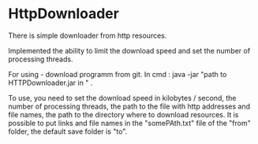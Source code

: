 # HttpDownloader

There is simple downloader from http resources.

Implemented the ability to limit the download speed and set the number of processing threads.

For using  - download programm from git.
In cmd : java -jar "path to HTTPDownloader.jar in " .

To use, you need to set the download speed in kilobytes / second, the number of processing threads, the path to the file with http addresses and file names, the path to the directory where to download resources. It is possible to put links and file names in the "somePAth.txt" file of the "from" folder, the default save folder is "to".

